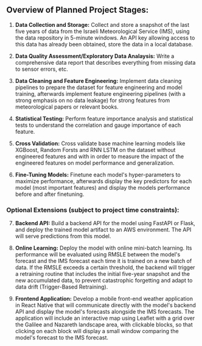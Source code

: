 ## Overview of Planned Project Stages:
1)  **Data Collection and Storage:** Collect and store a snapshot of the last five years of data from the Israeli Meteorological Service (IMS), using the data repository in 5-minute windows. An API key allowing access to this data has already been obtained, store the data in a local database.

2)  **Data Quality Assessment/Exploratory Data Analaysis:** Write a comprehensive data report that describes everything from missing data to sensor errors, etc.

3)  **Data Cleaning and Feature Engineering:** Implement data cleaning pipelines to prepare the dataset for feature engineering and model training, afterwards implement feature engineering pipelines (with a strong emphasis on no data leakage) for strong features from meteorological papers or relevant books.

4)  **Statistical Testing:** Perform feature importance analysis and statistical tests to understand the correlation and gauge importance of each feature.

5)  **Cross Validation:** Cross validate base machine learning models like XGBoost, Random Forsts and RNN LSTM on the dataset without engineered features and with in order to measure the impact of the engineered features on model performance and generalization.

6)  **Fine-Tuning Models:** Finetune each model's hyper-parameters to maximize performance, afterwards display the key predictors for each model (most important features) and display the models performance before and after finetuning.

### Optional Extensions (subject to project time constraints):

7)  **Backend API:** Build a backend API for the model using FastAPI or Flask, and deploy the trained model artifact to an AWS environment. The API will serve predictions from this model.

8)  **Online Learning:** Deploy the model with online mini-batch learning. Its performance will be evaluated using RMSLE between the model's forecast and the IMS forecast each time it is trained on a new batch of data. If the RMSLE exceeds a certain threshold, the backend will trigger a retraining routine that includes the initial five-year snapshot and the new accumulated data, to prevent catastrophic forgetting and adapt to data drift (Trigger-Based Retraining).

9)  **Frontend Application:** Develop a mobile front-end weather application in React Native that will communicate directly with the model's backend API and display the model's forecasts alongside the IMS forecasts. The application will include an interactive map using Leaflet with a grid over the Galilee and Nazareth landscape area, with clickable blocks, so that clicking on each block will display a small window comparing the model's forecast to the IMS forecast.